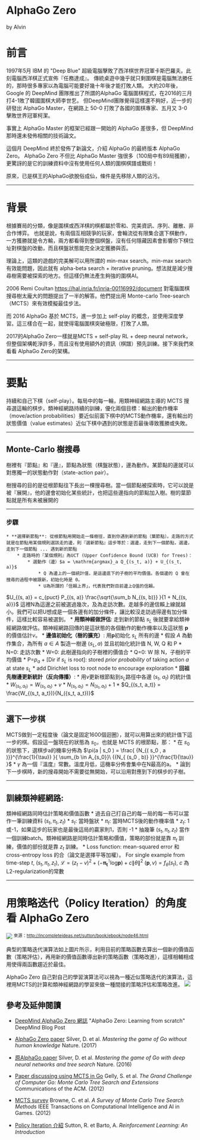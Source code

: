 # AlphaGo Zero
by Alvin

# 前言
1997年5月 IBM 的 "Deep Blue" 超級電腦擊敗了西洋棋世界冠軍卡斯巴羅夫。此刻電腦西洋棋正式宣佈『任務達成』。
傳統桌遊中幾乎就只剩圍棋是電腦無法勝任的，那時很多專家以為電腦可能要好幾十年後才能打敗人類。
大約20年後，Google 的 DeepMind 團隊推出了所謂的AlphaGo 電腦圍棋程式，在2016的三月打4-1敗了韓國圍棋大師李世乭。
但DeepMind團隊覺得這樣還不夠好，近一步的研發出 AlphaGo Master，在網路上 50-0 打敗了各國的圍棋專家、五月又 3-0 擊敗世界冠軍柯潔。

事實上 AlphaGo Master 的框架已經跟一開始的 AlphaGo 差很多，但 DeepMind 那時還未發佈相關的技術論文。

這個月 DeepMind 終於發佈了新論文，介紹 AlphaGo 的最終版本 AlphaGo Zero。 AlphaGo Zero 不但比 AlphaGo Master 強很多（100局中有89局獲勝），更驚訝的是它的訓練資料中沒有使用任何人類的圍棋棋譜或戰術！

原來，已是棋王的AlphaGo欲脫俗成仙，條件是先移除人類的沾污。

---

# 背景
根據賽局的分類，像是圍棋或西洋棋的棋都屬於零和、完美資訊、序列、離散、非合作博弈。 
也就是說，有兩個互相競爭的玩家，會輪流從有限集合選下棋動作，一方獲勝就是令方輸，兩方都看得到整個棋盤，沒有任何隱藏因素會影響你下棋位址對棋盤的改動，而且棋盤狀態能完全決定獲勝與否。

理論上，這類的遊戲的完美解可以用所謂的 min-max search。min-max search 有效能問題，因此就有 alpha-beta search + iterative pruning。想法就是減少搜尋樹需要被探索的地方。但這樣仍無法產生夠強的圍棋AI。

2006 Remi Coultan https://hal.inria.fr/inria-00116992/document 對電腦圍棋搜尋樹太龐大的問題提出了一半的解答。他們提出用 Monte-carlo Tree-search（MCTS）來有效模擬最佳步法。

而 2016 AlphaGo 基於 MCTS，進一步加上 self-play 的概念，並使用深度學習。這三樣合在一起，就使得電腦圍棋突破極限，打敗了人類。

2017的AlphaGo Zero一樣就是MCTS + self-play RL + deep neural network，但整個架構乾淨許多，而且沒有使用額外的資訊（棋譜）預先訓練。接下來我們來看看 AlphaGo Zero的架構。

---

# 要點
持續和自己下棋（self-play）。每局中的每一輪，用類神經網路主導的 MCTS 搜尋選這輪的棋步。類神經網路持續的訓練，優化兩個目標：輸出的動作機率（move/action probabilities）要近似前面下棋中的MCTS動作機率，還有輸出的狀態價值（value estimates）近似下棋中遇到的狀態是否最後導致獲勝或失敗。

----

## Monte-Carlo 樹搜尋
樹裡有『節點』和『邊』，節點為狀態（棋盤狀態），邊為動作。某節點的邊就可以對應獨一的狀態動作對（state-action pair）。

樹搜尋的目的是從根節點往下長出一棵搜尋樹。當一個節點被探索時，它可以說是被『展開』，他的邊會初始化某些統計，也把這些邊指向的節點加入樹。樹的葉節點就是所有未被展開的

----

### 步驟
    * **選擇新節點**: 從根節點用開始走一條樹徑，直到你遇到新的節點（葉節點）。走路的方式就是在節點用某個規則選該走的邊，則『選新節點』這步等於：選邊，走到下一個節點，選邊，走到下一個節點 ... 遇到新的節點
        * 走路時的『某個規則』為UCT (Upper Confidence Bound (UCB) for Trees)：
            * 選動作（邊）$a = \mathrm{argmax}_a Q_{(s_t, a)} + U_{(s_t, a)}$
                * Q 為邊上的一個統計值，是這邊底下的子樹的平均價值。各個邊的 Q 會在搜尋的過程中被跟新，初始化時是 0。
                * U為所謂的「信賴上界」，代表我們對目前邊上Q值的信賴。
$U_{(s, a)} = c_{puct} P_{(s, a)} \frac{\sqrt{\sum_b N_{(s, b)}} }{1 + N_{(s, a)}}$
這裡N為這邊之前被選過幾次，及為走訪次數。走越多的邊信賴上線就越小。我們可以把U想成是一個各邊有的加分條件，讓比較沒走訪過得邊有加分條件，這樣比較容易被選到。
    * **用類神經做評估**: 走到新的節點 $s_L$ 後就要拿給類神經網路做評估。類神經網路回傳的是這狀態的各個動作的動作機率以及這狀態 $\mathbf{p}$ 的價值估計$v$。
        * **邊值初始化（樹的擴充）**: 用$\mathbf{p}$初始化 $s_L$ 所有的邊
            * 假設 $A$ 為動作集合，為所有 $a\in A$ 製造一樹邊 ($s_L, a$) 並且初始化統計值 N, W, Q 和 P
                * N=0: 走訪次數
                * W=0: 此樹邊指向的子樹裡的價值合
                * Q=0: W 除 N，子樹的平均價值 
                * P=$p_a$ + [$\mathrm{Dir}$ if $s_L$ is root]: stored *prior probability* of taking action $a$ at state $s_L$
                    * add Dirichlet loss to root node to encourage exploration
        * **回祖先樹邊更新統計（反向傳播）**: 
            * 用$v$更新根節點到$s_L$路徑中各邊 ($s_t$, $a_t$) 的統計值 
                * $W_{(s_t, a_t)} = W_{(s_t, a_t)} + v$
                * $N_{(s_t, a_t)} = N_{(s_t, a_t)} + 1$
                * $Q_{(s_t, a_t)} = \frac{W_{(s_t, a_t})}{N_({s_t, a_t})}$

---

## 選下一步棋
MCTS做到一定程度後（論文是固定1600個迴圈），就可以用算出來的統計值下這一步的棋。假設這一盤現在的狀態為 $s_0$，也就是 MCTS 的根節點，那：
    * 在 $s_0$ 的狀態下，選棋步a的機率分佈為 $\pi(a | s_0 ) = \frac{ {N_{( s_0 , a )}}^{\frac{1}{\tau}} }{ \sum_{b \in A_{s_0}}\  {{N_{ (s_0 , b)} }}^{\frac{1}{\tau}}  }$ 
        * $\gamma$ 為一個『溫度』常數。溫度月低，這機率分佈會集中在N最高的a。
    * 論到下一步棋時，新的搜尋開始不需要從無開始，可以沿用對應到下的棋步的子樹。

---

## 訓練類神經網路:
類神經網路同時估計策略和價值函數
    * 過去自己打自己的每一局的每一布可以當作一筆訓練資料 $(s_t, \pi_t, z_t)$
        * $s_t$: 當時盤狀
        * $\pi_t$: 當時MCTS後的動作機率值
        * $z_t$: 1或-1，如果這步的玩家也是最後這局的贏家則1，否則 -1
    * 抽幾筆 $(s_t, \pi_t, z_t)$ 當作一個訓練batch。類神經網路是同時估計策略和價值，策略的部份就是靠 $\pi_t$ 訓練，價值的部份就是靠 $z_t$ 訓練。
        * Loss function: mean-squared error 和 cross-entropy loss 的合（論文是選擇平等加權）。
For single example from time-step $t$, $(s_t , \pi_t , z_t )$, $\mathcal{L} = (z_t-v)^2 + (-\mathbf{\pi_t}^{\intercal}\mathrm{log}\mathbf{p}) + c\|\theta\|^2$
$(\mathbf{p}, v) = f_\theta(s_t)$, $c$ 為 L2-regularization的常數

---

# 用策略迭代（Policy Iteration）的角度看 AlphaGo Zero

![](http://incompleteideas.net/sutton/book/ebook/figtmp18.png)
<sup>來源：http://incompleteideas.net/sutton/book/ebook/node46.html</sup>

典型的策略迭代演算法如上圖片所示，利用目前的策略函數去算出一個新的價值函數（策略評估），再用新的價值函數導出新的策略函數（策略改進），這樣相輔相成用使得兩函數趨近於最佳。

AlphaGo Zero 自己對自己的學習演算法可以視為一種近似策略迭代的演算法，這裡用MCTS的計算和類神經網路的學習來做一種間接的策略評估和策略改進。
![](https://i.imgur.com/yluUf60.png)

## 參考及延伸閱讀
* [DeepMind AlphaGo Zero 網誌](https://deepmind.com/blog/alphago-zero-learning-scratch/)
"AlphaGo Zero: Learning from scratch"
DeepMind Blog Post

* [AlphaGo Zero paper](https://www.nature.com/articles/nature24270.epdf?author_access_token=VJXbVjaSHxFoctQQ4p2k4tRgN0jAjWel9jnR3ZoTv0PVW4gB86EEpGqTRDtpIz-2rmo8-KG06gqVobU5NSCFeHILHcVFUeMsbvwS-lxjqQGg98faovwjxeTUgZAUMnRQ) 
Silver, D. et al. *Mastering the game of Go without
human knowledge* Nature. (2017)
* [原AlphaGo paper](https://storage.googleapis.com/deepmind-media/alphago/AlphaGoNaturePaper.pdf)
Silver, D. et al. *Mastering the game of Go with deep neural networks and tree
search* Nature. (2016)
* [Paper discussing using MCTS in Go](http://www0.cs.ucl.ac.uk/staff/d.silver/web/Publications_files/grand-challenge.pdf)
Gelly, S. et al. *The Grand Challenge of Computer Go:
Monte Carlo Tree Search and Extensions* Communications of the ACM. (2012)
* [MCTS survey](https://www.researchgate.net/publication/235985858_A_Survey_of_Monte_Carlo_Tree_Search_Methods)
Browne, C. et al. *A Survey of Monte Carlo Tree Search Methods* IEEE Transactions on Computational Intelligence and AI in Games. (2012)
* [Policy Iteration 介紹](http://incompleteideas.net/sutton/book/ebook/node46.html)
Sutton, R. et Barto, A. *Reinforcement Learning: An Introduction*
